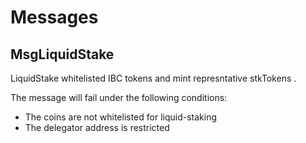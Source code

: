 <!--
order: 5
-->

# Messages

## MsgLiquidStake

LiquidStake whitelisted IBC tokens and mint represntative stkTokens .

The message will fail under the following conditions:

- The coins are not whitelisted for liquid-staking
- The delegator address is restricted


